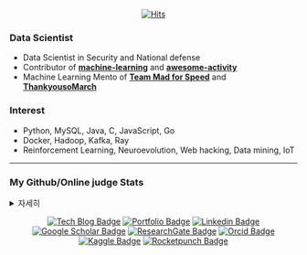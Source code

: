 <div align=center>

[![Hits](https://hits.seeyoufarm.com/api/count/incr/badge.svg?url=https%3A%2F%2Fgithub.com%2FKaintels)](https://hits.seeyoufarm.com)
</div>

### Data Scientist
- Data Scientist in Security and National defense
- Contributor of [**machine-learning**](https://github.com/teddylee777/machine-learning) and [**awesome-activity**](https://github.com/FKgk/awesome-activity)
- Machine Learning Mento of [**Team Mad for Speed**](https://www.facebook.com/teammfs/) and [**ThankyousoMarch**](https://made-in.co.kr/)

### Interest
- Python, MySQL, Java, C, JavaScript, Go
- Docker, Hadoop, Kafka, Ray
- Reinforcement Learning, Neuroevolution, Web hacking, Data mining, IoT

---

### My Github/Online judge Stats

</div>
<details>
  <summary>자세히</summary>
  
[![trophy](https://github-profile-trophy.vercel.app/?username=Kaintels&margin-w=50&no-frame=true)](https://github.com/ryo-ma/github-profile-trophy)
<table id="stats"><tr><td valign="top" width="50%">
<img src="https://github-readme-stats.vercel.app/api?username=Kaintels&show_icons=true&count_private=true&hide_border=true" align="left" style="width: 100%" />
</td>
<td valign="top" width="50%">
<img src="https://github-readme-stats.vercel.app/api/top-langs/?username=Kaintels&hide_border=true&layout=compact&hide=jupyter%20notebook,HTML&langs_count=8" align="left" style="width: 100%" />
</td></tr>
</table>  

[![Seungwoo's solved.ac](http://mazassumnida.wtf/api/v2/generate_badge?boj=kaintels)](https://solved.ac/profile/kaintels)
</div>
</details>




<div align=center>

[![Tech Blog Badge](http://img.shields.io/badge/-Tech%20blog-black?style=flat-square&logo=github&link=https://swhme.tistory.com/)](https://swhme.tistory.com/)
[![Portfolio Badge](https://img.shields.io/badge/-Portfolio-d13232?logoWidth=15&logoColor=white&link=https://www.notion.so/23b3d24db6c4485fba477a87193461bc)](https://www.notion.so/23b3d24db6c4485fba477a87193461bc) 
[![Linkedin Badge](https://img.shields.io/badge/-LinkedIn-blue?style=flat-square&logo=Linkedin&logoColor=white&link=https://www.linkedin.com/in/swhan/)](https://www.linkedin.com/in/swhan/)
[![Google Scholar Badge](https://img.shields.io/badge/-Scholar-4285f4?style=flat-square&logo=google-scholar&logoColor=white&link=https://scholar.google.com/citations?user=NWbfyKYAAAAJ&hl)](https://scholar.google.com/citations?user=NWbfyKYAAAAJ&hl)
[![ResearchGate Badge](https://img.shields.io/badge/-ResearchGate-c14438?style=flat-square&logo=researchgate&logoColor=white&color=00CCBB)](https://www.researchgate.net/profile/Seungwoo_Han8)
[![Orcid Badge](https://img.shields.io/badge/-Orcid-c14438?style=flat-square&logo=orcid&logoColor=white&color=A6CE39)](https://orcid.org/0000-0003-1834-076X)
[![Kaggle Badge](https://img.shields.io/badge/-Kaggle-20BEFF?style=flat-square&logo=Kaggle&logoColor=white&link=https://www.kaggle.com/kaintels/)](https://www.kaggle.com/kaintels)
[![Rocketpunch Badge](https://img.shields.io/badge/-Rocketpunch-5149ad?logoWidth=15&logoColor=white&link=https://www.rocketpunch.com/@swoohan)](https://www.rocketpunch.com/@swoohan) 
</div>

